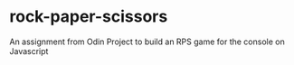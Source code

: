 # rock-paper-scissors
An assignment from Odin Project to build an RPS game for the console on Javascript
